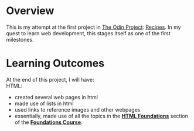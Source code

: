 # Overview
This is my attempt at the first project in [The Odin Project](https://www.theodinproject.com/): [Recipes](https://www.theodinproject.com/lessons/foundations-recipes). In my quest to learn web development, this stages itself as one of the first milestones.

# Learning Outcomes
At the end of this project, I will have:  
HTML:
- created several web pages in html
- made use of lists in html
- used links to reference images and other webpages 
- essentially, made use of all the topics in the **[HTML Foundations](https://www.theodinproject.com/paths/foundations/courses/foundations#html-foundations)** section of the **[Foundations Course](https://www.theodinproject.com/paths/foundations/courses/foundations)**.